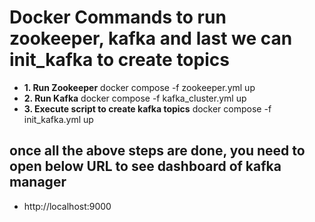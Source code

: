 # Docker Commands to run zookeeper, kafka and last we can init_kafka to create topics

- **1. Run Zookeeper**
  docker compose -f zookeeper.yml up
- **2. Run Kafka**
  docker compose -f kafka_cluster.yml up
- **3. Execute script to create kafka topics**
  docker compose -f init_kafka.yml up

## once all the above steps are done, you need to open below URL to see dashboard of kafka manager
- http://localhost:9000
